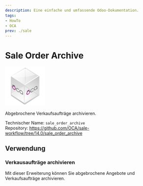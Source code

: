 ```yaml
---
description: Eine einfache und umfassende Odoo-Dokumentation.
tags:
- HowTo
- OCA
prev: ./sale
---
```

# Sale Order Archive
![icon_oca_app](assets/icon_oca_app.png)

Abgebrochene Verkaufsaufträge archivieren.

Technischer Name: `sale_order_archive`\
Repository: <https://github.com/OCA/sale-workflow/tree/14.0/sale_order_archive>

## Verwendung

### Verkausaufträge archivieren

Mit dieser Erweiterung können Sie abgebrochene Angebote und Verkaufsaufträge archivieren.